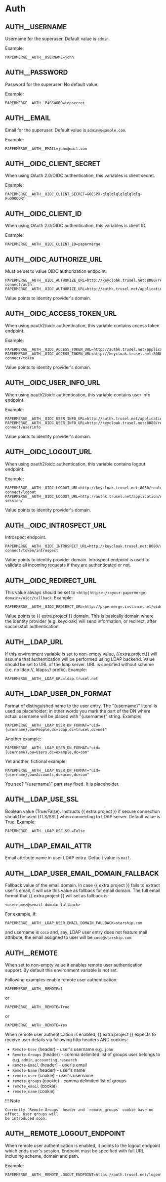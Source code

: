 # Auth


## AUTH__USERNAME

Username for the superuser. Default value is `admin`.

Example:

    PAPERMERGE__AUTH__USERNAME=john


## AUTH__PASSWORD

Password for the superuser. No default value.

Example:

    PAPERMERGE__AUTH__PASSWORD=topsecret


## AUTH__EMAIL

Email for the superuser. Default value is `admin@example.com`.

Example:

    PAPERMERGE__AUTH__EMAIL=john@mail.com


## AUTH__OIDC_CLIENT_SECRET

When using OAuth 2.0/OIDC authentication, this variables is client secret.

Example:

    PAPERMERGE__AUTH__OIDC_CLIENT_SECRET=GOCSPX-qlqlqlqlqlqlqlqlq-FuOOOOORf

## AUTH__OIDC_CLIENT_ID

When using OAuth 2.0/OIDC authentication, this variables is client ID.

Example:

    PAPERMERGE__AUTH__OIDC_CLIENT_ID=papermerge

## AUTH__OIDC_AUTHORIZE_URL

Must be set to value OIDC authorization endpoint.

    PAPERMERGE__AUTH__OIDC_AUTHORIZE_URL=http://keycloak.trusel.net:8080/realms/myrealm/protocol/openid-connect/auth
    PAPERMERGE__AUTH__OIDC_AUTHORIZE_URL=http://authk.trusel.net/application/o/authorize/


Value points to identity provider's domain.


## AUTH__OIDC_ACCESS_TOKEN_URL

When using oauth2/oidc authentication, this variable contains access token endpoint.

Example:

    PAPERMERGE__AUTH__OIDC_ACCESS_TOKEN_URL=http://authk.trusel.net/application/o/token/
    PAPERMERGE__AUTH__OIDC_ACCESS_TOKEN_URL=http://keycloak.trusel.net:8080/realms/myrealm/protocol/openid-connect/token

Value points to identity provider's domain.


## AUTH__OIDC_USER_INFO_URL

When using oauth2/oidc authentication, this variable contains user info endpoint.

Example:

    PAPERMERGE__AUTH__OIDC_USER_INFO_URL=http://authk.trusel.net/application/o/userinfo/
    PAPERMERGE__AUTH__OIDC_USER_INFO_URL=http://keycloak.trusel.net:8080/realms/myrealm/protocol/openid-connect/userinfo

Value points to identity provider's domain.


## AUTH__OIDC_LOGOUT_URL

When using oauth2/oidc authentication, this variable contains logout endpoint.

Example:

    PAPERMERGE__AUTH__OIDC_LOGOUT_URL=http://keycloak.trusel.net:8080/realms/myrealm/protocol/openid-connect/logout
    PAPERMERGE__AUTH__OIDC_LOGOUT_URL=http://authk.trusel.net/application/o/calypso/end-session/

Value points to identity provider's domain.


## AUTH__OIDC_INTROSPECT_URL

Introspect endpoint.

    PAPERMERGE__AUTH__OIDC_INTROSPECT_URL=http://keycloak.trusel.net:8080/realms/myrealm/protocol/openid-connect/token/introspect

Value points to identity provider domain.
Introspect endpoint is used to validate all incoming requests if they are authenticated or not.


## AUTH__OIDC_REDIRECT_URL

This value always should be set to `<http|https>://<your-papermerge-domain>/oidc/callback`.
Example:

    PAPERMERGE__AUTH__OIDC_REDIRECT_URL=http://papermerge.instance.net/oidc/callback


Value points to {{ extra.project }} domain. This is basically domain where the identity
provider (e.g. keycloak) will send information, or redirect, after successfull authentication.





## AUTH__LDAP_URL

If this environment variable is set to non-empty value, {{extra.project}} will assume that authentication will be performed using LDAP
backend. Value should be set to URL of the ldap server. URL is specified without scheme
(i.e. no ldap://, ldaps:// prefix). Example:

    PAPERMERGE__AUTH__LDAP_URL=ldap.trusel.net

## AUTH__LDAP_USER_DN_FORMAT

Format of distinguished name to the user entry. The "{username}" literal is used
as placeholder; in other words you mark the part of the DN where actual username will be placed with "{username}" string. Example:

    PAPERMERGE__AUTH__LDAP_USER_DN_FORMAT="uid={username},ou=People,dc=ldap,dc=trusel,dc=net"

Another example:

    PAPERMERGE__AUTH__LDAP_USER_DN_FORMAT="uid={username},ou=Users,dc=example,dc=com"

Yet another, fictional example:

    PAPERMERGE__AUTH__LDAP_USER_DN_FORMAT="uid={username},ou=Accounts,dc=acme,dc=com"

You see? "{username}" part stay fixed. It is placeholder.

## AUTH__LDAP_USE_SSL

Boolean value (True/False). Instructs {{ extra.project }} if secure connection should be used (TLS/SSL) when connecting to LDAP server.
Default value is True. Example:

    PAPERMERGE__AUTH__LDAP_USE_SSL=False

## AUTH__LDAP_EMAIL_ATTR

Email attribute name in user LDAP entry. Default value is `mail`.

## AUTH__LDAP_USER_EMAIL_DOMAIN_FALLBACK

Fallback value of the email domain.
In case {{ extra.project }} fails to extract user's email, it will use this value as fallback for email domain.
The full email format that {{ extra.project }} will set as fallback is:

    <username>@<email-domain-fallback>

For example, if:

    PAPERMERGE__AUTH__LDAP_USER_EMAIL_DOMAIN_FALLBACK=starship.com

and username is `coco` and, say, LDAP user entry does not feature mail attribute, the
email assigned to user will be `coco@starship.com`



## AUTH__REMOTE

When set to non-empty value it enables remote user authentication support.
By default this environment variable is not set.

Following examples enable remote user authentication:

    PAPERMERGE__AUTH__REMOTE=1

or

    PAPERMERGE__AUTH__REMOTE=True

or

    PAPERMERGE__AUTH__REMOTE=Yes


When remote user authentication is enabled, {{ extra.project }} expects to receive
user details via following http headers AND cookies:

- `Remote-User` (header) - user's username e.g. `john`
- `Remote-Groups` (header) - comma delimited list of groups user belongs to e.g. `admin`, `accounting,research`
- `Remote-Email` (header) - user's email
- `Remote-Name` (header) - user's name
- `remote_user` (cookie) - user's username
- `remote_groups` (cookie) - comma delimited list of groups
- `remote_email` (cookie)
- `remote_name` (cookie)


!!! Note

    Currently `Remote-Groups` header and `remote_groups` cookie have no effect. User groups will
    be introduced soon.




## AUTH__REMOTE_LOGOUT_ENDPOINT

When remote user authentication is enabled, it points to the logout endpoint which ends user's session.
Endpoint must be specified with full URL including scheme, domain and path.

Example:

    PAPERMERGE__AUTH__REMOTE_LOGOUT_ENDPOINT=https://auth.trusel.net/logout
